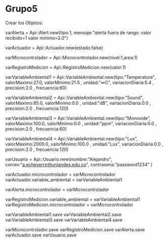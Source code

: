 # Grupo5

Crear los Objetos:

varAlerta = Api::Alert.new(tipo:1, mensaje:"alerta fuera de rango: valor recibido=1 valor minimo=2.0")

varActuador = Api::Actuador.new(estado:false)

varMicrocontrolador = Api::Microcontrolador.new(nivel:1,area:1)

varRegistroMedicion = Api::RegistroMedicion.new(valor:1)

varVariableAmbiental1 = Api::VariableAmbiental.new(tipo:"Temperature", valorMaximo:27.0, valorMinimo:21.5 , unidad:"∞C", variacionDiaria:5.4 , precision:2.0 , frecuencia:60)

varVariableAmbiental2 = Api::VariableAmbiental.new(tipo:"Sound", valorMaximo:85.0, valorMinimo:0.0 , unidad:"dB", variacionDiaria:0.0 , precision:2.0 , frecuencia:120)

varVariableAmbiental3 = Api::VariableAmbiental.new(tipo:"Monoxide", valorMaximo:100.0, valorMinimo:0.0 , unidad:"ppm", variacionDiaria:0.0 , precision:2.0 , frecuencia:60)

varVariableAmbiental4 = Api::VariableAmbiental.new(tipo:"Lux", valorMaximo:2000.0, valorMinimo:100.0 , unidad:"Lux", variacionDiaria:0.0 , precision:2.0 , frecuencia:120)

varUsuario = Api::Usuario.new(nombre:"Alejandro", correo:"a.echeverrir@uniandes.edu.co", contrasena:"password1234" )

varActuador.microcontrolador = varMicrocontrolador
varActuador.variable_ambiental = varVariableAmbiental1

varAlerta.microcontrolador = varMicrocontrolador

varRegistroMedicion.variable_ambiental = varVariableAmbiental1
varRegistroMedicion.microcontrolador =  varMicrocontrolador

varVariableAmbiental1.save
varVariableAmbiental2.save
varVariableAmbiental3.save
varVariableAmbiental4.save

varMicrocontrolador.save
varRegistroMedicion.save
varAlerta.save
varActuador.save
varUsuario.save

